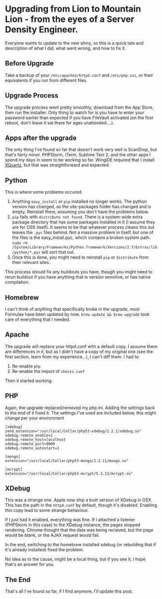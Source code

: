 Upgrading from Lion to Mountain Lion - from the eyes of a Server Density Engineer.
==================================================================================

Everyone wants to update to the new shiny, so this is a quick tale and description of what I did, what went wrong, and how to fix it.

Before Upgrade
--------------

Take a backup of your `/etc/apache2/httpd.conf` and `/etc/php.ini`, or their equivalents if you run from different files.

Upgrade Process
---------------

The upgrade process went pretty smoothly, download from the App Store, then run the installer. Only thing to watch for is you have to enter your password earlier than expected if you have FileVault activated (on the first reboot, don't leave it sat there for ages unattended....).

Apps after the upgrade
----------------------

The only thing I've found so far that doesn't work very well is ScanDrop, but that's fairly minor.
PHPStorm, iTerm, Sublime Text 2, and the other apps I spend my days in seem to be working so far.
WingIDE required that I install [XQuartz](http://www.xquartz.org), but that was straightforward and expected.

Python
------

This is where some problems occured.

1. Anything `easy_install` or `pip` installed no longer works. The python version has changed, so the site-packages folder has changed and is empty. Reinstall them, assuming you don't have the problems below.
2. `pip` fails with `distribute not found`. There is a system-wide extra package directory that has some packages installed in it (I assume they are for OSX itself). It seems to be that whatever process cleans this out leaves the `.pyc` files behind.
Not a massive problem in itself, but one of the files is the easy_install.pyc, which contains a broken system path. ```sudo rm /System/Library/Frameworks/Python.framework/Versions/2.7/Extras/lib/python/*.pyc``` will sort that out.
3. Once this is done, you might need to reinstall `pip` or `distribute` from their relevant sites.

This process should fix any buildouts you have, though you might need to rerun buildout if you have anything that is version sensitive, or has native compilation.

Homebrew
--------

I can't think of anything that specifically broke in the upgrade, most Formulae have been updated by now. `brew update && brew upgrade` took care of everything that I needed.

Apache
------

The upgrade will replace your httpd.conf with a default copy. I assume there are differences in it, but as I didn't have a copy of my original one (see the first section, learn from my experience...), I can't diff them.
I had to:

1. Re-enable `php`
2. Re-enable the import of `vhosts.conf`

Then it started working.

PHP
---

Again, the upgrade replaced/removed my php.ini. Adding the settings back to the end of it fixed it. The settings I've used are included below, this might change per your environment

	[xdebug]
	zend_extension="/usr/local/Cellar/php53-xdebug/2.2.1/xdebug.so"
	xdebug.remote_enable=1
	xdebug.remote_host=localhost
	xdebug.remote_port=9000
	xdebug.remote_autostart=1

	[mongo]
	extension="/usr/local/Cellar/php53-mongo/1.2.11/mongo.so"

	[mcrypt]
	extension="/usr/local/Cellar/php53-mcrypt/5.3.13/mcrypt.so"

XDebug
------

This was a strange one. Apple now ship a built version of XDebug in OSX. This has the path in the `httpd.conf` by default, though it's disabled. Enabling this copy lead to some strange behaviour.

If I just had it enabled, everything was fine. If I attached a listener (PHPStorm in this case) to the XDebug instance, the pages stopped rendering. Chrome thought that the data was being recieved, but the page would be blank, or the AJAX request would fail.

In the end, switching to the homebrew installed xdebug (or rebuilding that if it's already installed) fixed the problem.

No idea as to the cause, might be a local thing, but if you see it; I hope that's an answer for you.

The End
-------

That's all I've found so far, if I find anymore, I'll update this post.
